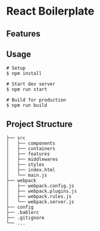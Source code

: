 # React Boilerplate

## Features

## Usage

```
# Setup
$ npm install

# Start dev server
$ npm run start

# Build for production
$ npm run build
```

## Project Structure
```
├── src
│   ├── components
│   ├── containers
│   ├── features
│   ├── middlewares
│   ├── styles
│   ├── index.html
│   └── main.js
├── webpack
│   ├── webpack.config.js
│   ├── webpack.plugins.js
│   ├── webpack.rules.js
│   └── webpack.server.js
├── config
├── .bablerc
├── .gitignore
└── ...
```
